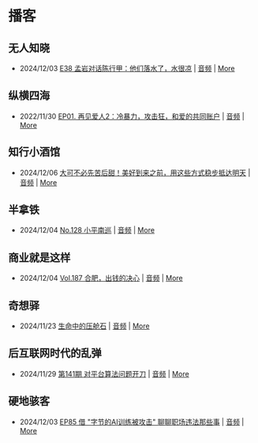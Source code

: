 # 播客

## 无人知晓
- 2024/12/03 [E38 孟岩对话陈行甲：他们落水了，水很凉](https://www.xiaoyuzhoufm.com/episode/674993fcc3b2a2f334681d1c) | [音频](https://dts-api.xiaoyuzhoufm.com/track/611719d3cb0b82e1df0ad29e/674993fcc3b2a2f334681d1c/media.xyzcdn.net/ltQLGAGNRRRTiQZqd_ZmhAAewLcp.m4a) | [More](channels/%E6%97%A0%E4%BA%BA%E7%9F%A5%E6%99%93.md)

## 纵横四海
- 2022/11/30 [EP01. 再见爱人2：冷暴力，攻击狂，和爱的共同账户](https://www.ximalaya.com/sound/592716797) | [音频](https://aod.cos.tx.xmcdn.com/storages/26c6-audiofreehighqps/E9/4E/GKwRIUEHXOodAq7-QQHYdhCw-aacv2-48K.m4a) | [More](channels/%E7%BA%B5%E6%A8%AA%E5%9B%9B%E6%B5%B7.md)

## 知行小酒馆
- 2024/12/06 [大可不必先苦后甜！美好到来之前，用这些方式稳步抵达明天](https://www.xiaoyuzhoufm.com/episode/67529b0b17cd5416adf118ee) | [音频](https://dts-api.xiaoyuzhoufm.com/track/6013f9f58e2f7ee375cf4216/67529b0b17cd5416adf118ee/media.xyzcdn.net/lvs2WtIhklwigEyr95aR-P4OmCHC.m4a) | [More](channels/%E7%9F%A5%E8%A1%8C%E5%B0%8F%E9%85%92%E9%A6%86.md)

## 半拿铁
- 2024/12/04 [No.128 小平南巡](https://www.ximalaya.com/sound/780702238) | [音频](https://tk.wavpub.com/WPDL_UvJxAjxSARgxyfHBZEhGPHjBdcLnQrHAwENGDQpXhTdxdQcMmutCRQztxc-e0.m4a) | [More](channels/%E5%8D%8A%E6%8B%BF%E9%93%81.md)

## 商业就是这样
- 2024/12/04 [Vol.187 合肥，出钱的决心](https://www.ximalaya.com/sound/781044291) | [音频](https://aod.cos.tx.xmcdn.com/storages/b696-audiofreehighqps/B4/F0/GKwRIW4LJhZJANIg1gM6102F.m4a) | [More](channels/%E5%95%86%E4%B8%9A%E5%B0%B1%E6%98%AF%E8%BF%99%E6%A0%B7.md)

## 奇想驿
- 2024/11/23 [生命中的压舱石](https://www.xiaoyuzhoufm.com/episode/67403d1d11045e78e5105c6f) | [音频](https://dts-api.xiaoyuzhoufm.com/track/6034daea97755b8fc9c66480/67403d1d11045e78e5105c6f/media.xyzcdn.net/lmERsWF4hFJGK9PjHGzOwQnbz-Ge.m4a) | [More](channels/%E5%A5%87%E6%83%B3%E9%A9%BF.md)

## 后互联网时代的乱弹
- 2024/11/29 [第141期 对平台算法问题开刀](https://hosting.wavpub.cn/pie/ep141/) | [音频](https://tk.wavpub.com/WPDL_ecQRnandFrWMukPuuLTNrNMaHQbtJtuDQDBPBawMbjdBpyuyjqSXMJDgGJ-7e.mp3) | [More](channels/%E5%90%8E%E4%BA%92%E8%81%94%E7%BD%91%E6%97%B6%E4%BB%A3%E7%9A%84%E4%B9%B1%E5%BC%B9.md)

## 硬地骇客
- 2024/12/03 [EP85 借 "字节的AI训练被攻击" 聊聊职场违法那些事](https://www.xiaoyuzhoufm.com/episode/674f227f17cd5416ad356130) | [音频](https://dts-api.xiaoyuzhoufm.com/track/640ee2438be5d40013fe4a87/674f227f17cd5416ad356130/media.xyzcdn.net/llfwR5fz-I9CJx1_Jz9FtOycrgkX.m4a) | [More](channels/%E7%A1%AC%E5%9C%B0%E9%AA%87%E5%AE%A2.md)

